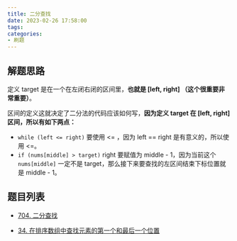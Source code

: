 ```yaml
---
title: 二分查找
date: 2023-02-26 17:58:00
tags:
categories:
- 刷题
---
```


## 解题思路
定义 target 是在一个在左闭右闭的区间里，**也就是 [left, right] （这个很重要非常重要）**。

区间的定义这就决定了二分法的代码应该如何写，**因为定义 target 在 [left, right] 区间，所以有如下两点：**
- `while (left <= right)` 要使用 <= ，因为 left == right 是有意义的，所以使用 <=。
- `if (nums[middle] > target)` right 要赋值为 middle - 1，因为当前这个 `nums[middle]` 一定不是 target，那么接下来要查找的左区间结束下标位置就是 middle - 1。


## 题目列表
- [704. 二分查找](https://leetcode.cn/problems/binary-search)

- [34. 在排序数组中查找元素的第一个和最后一个位置](https://leetcode.cn/problems/find-first-and-last-position-of-element-in-sorted-array/)